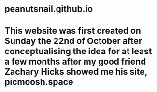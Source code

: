 # peanutsnail.github.io

# This website was first created on Sunday the 22nd of October after conceptualising the idea for at least a few months after my good friend Zachary Hicks showed me his site, picmoosh.space